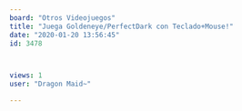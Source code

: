 ```yaml
---
board: "Otros Videojuegos"
title: "Juega Goldeneye/PerfectDark con Teclado+Mouse!"
date: "2020-01-20 13:56:45"
id: 3478



views: 1
user: "Dragon Maid~"

---
```

